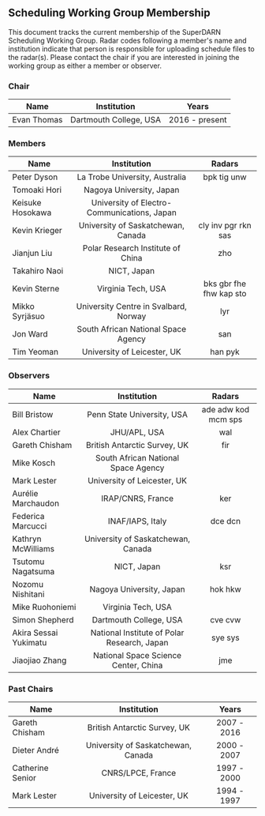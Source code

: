## Scheduling Working Group Membership

This document tracks the current membership of the SuperDARN Scheduling Working Group.
Radar codes following a member's name and institution indicate that person is responsible
for uploading schedule files to the radar(s). Please contact the chair if you are
interested in joining the working group as either a member or observer.

### Chair

| Name        | Institution            | Years          |
|-------------|:----------------------:|:--------------:|
| Evan Thomas | Dartmouth College, USA | 2016 - present |

### Members

| Name             | Institution                                 | Radars                  |
|------------------|:-------------------------------------------:|:-----------------------:|
| Peter Dyson      | La Trobe University, Australia              | bpk tig unw             |
| Tomoaki Hori     | Nagoya University, Japan                    |                         |
| Keisuke Hosokawa | University of Electro-Communications, Japan |                         |
| Kevin Krieger    | University of Saskatchewan, Canada          | cly inv pgr rkn sas     |
| Jianjun Liu      | Polar Research Institute of China           | zho                     |
| Takahiro Naoi    | NICT, Japan                                 |                         |
| Kevin Sterne     | Virginia Tech, USA                          | bks gbr fhe fhw kap sto |
| Mikko Syrjäsuo   | University Centre in Svalbard, Norway       | lyr                     |
| Jon Ward         | South African National Space Agency         | san                     |
| Tim Yeoman       | University of Leicester, UK                 | han pyk                 |

### Observers

| Name                  | Institution                                 | Radars  |
|-----------------------|:-------------------------------------------:|:-------:|
| Bill Bristow          | Penn State University, USA                  | ade adw kod mcm sps |
| Alex Chartier         | JHU/APL, USA                                | wal     |
| Gareth Chisham        | British Antarctic Survey, UK                | fir     |
| Mike Kosch            | South African National Space Agency         |         |
| Mark Lester           | University of Leicester, UK                 |         |
| Aurélie Marchaudon    | IRAP/CNRS, France                           | ker     |
| Federica Marcucci     | INAF/IAPS, Italy                            | dce dcn |
| Kathryn McWilliams    | University of Saskatchewan, Canada          |         |
| Tsutomu Nagatsuma     | NICT, Japan                                 | ksr     |
| Nozomu Nishitani      | Nagoya University, Japan                    | hok hkw |
| Mike Ruohoniemi       | Virginia Tech, USA                          |         |
| Simon Shepherd        | Dartmouth College, USA                      | cve cvw |
| Akira Sessai Yukimatu | National Institute of Polar Research, Japan | sye sys |
| Jiaojiao Zhang        | National Space Science Center, China        | jme     |

### Past Chairs

| Name             | Institution                        | Years       |
|------------------|:----------------------------------:|:-----------:|
| Gareth Chisham   | British Antarctic Survey, UK       | 2007 - 2016 |
| Dieter André     | University of Saskatchewan, Canada | 2000 - 2007 |
| Catherine Senior | CNRS/LPCE, France                  | 1997 - 2000 |
| Mark Lester      | University of Leicester, UK        | 1994 - 1997 |
